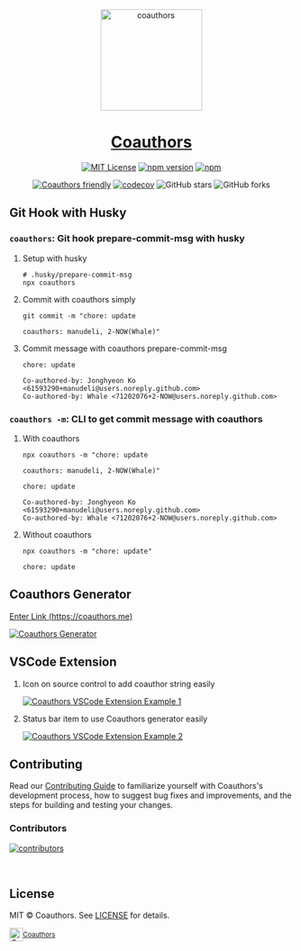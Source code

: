 <div align="center">
  <a href="https://coauthors.me" title="coauthors">
    <img src="https://raw.githubusercontent.com/coauthors/coauthors/main/assets/banner.png" alt="coauthors" height="180" />
    <h1 align="center">Coauthors</h1>
  </a>
</div>

<div align="center">




[![MIT License](https://img.shields.io/badge/license-MIT-blue.svg?style=for-the-badge&color=000&labelColor=000)](https://github.com/coauthors/coauthors/blob/main/LICENSE) [![npm version](https://img.shields.io/npm/v/@coauthors/core?color=000&labelColor=000&logo=npm&label=&style=for-the-badge)](https://www.npmjs.com/package/@coauthors/core) [![npm](https://img.shields.io/npm/dm/@coauthors/core?color=000&labelColor=000&style=for-the-badge)](https://www.npmjs.com/package/@coauthors/core)

[![Coauthors friendly](https://img.shields.io/badge/Coauthors-friendly-blue.svg)](http://coauthors.me) [![codecov](https://codecov.io/gh/coauthors/coauthors/branch/main/graph/badge.svg?token=H4VQ71NJ16)](https://codecov.io/gh/coauthors/coauthors) ![GitHub stars](https://img.shields.io/github/stars/coauthors/coauthors?style=social) ![GitHub forks](https://img.shields.io/github/forks/coauthors/coauthors?style=social)

</div>

## Git Hook with Husky

### `coauthors`: Git hook prepare-commit-msg with husky

1. Setup with husky

   ```shell
   # .husky/prepare-commit-msg
   npx coauthors
   ```

2. Commit with coauthors simply

   ```shell
   git commit -m "chore: update

   coauthors: manudeli, 2-NOW(Whale)"
   ```

3. Commit message with coauthors prepare-commit-msg

   ```text
   chore: update

   Co-authored-by: Jonghyeon Ko <61593290+manudeli@users.noreply.github.com>
   Co-authored-by: Whale <71202076+2-NOW@users.noreply.github.com>
   ```

### `coauthors -m`: CLI to get commit message with coauthors

1. With coauthors

   ```shell
   npx coauthors -m "chore: update

   coauthors: manudeli, 2-NOW(Whale)"
   ```

   ```text
   chore: update

   Co-authored-by: Jonghyeon Ko <61593290+manudeli@users.noreply.github.com>
   Co-authored-by: Whale <71202076+2-NOW@users.noreply.github.com>
   ```

2. Without coauthors

   ```shell
   npx coauthors -m "chore: update"
   ```

   ```text
   chore: update
   ```

## Coauthors Generator

[Enter Link (https://coauthors.me)](https://coauthors.me/generator)

[![Coauthors Generator](https://raw.githubusercontent.com/coauthors/coauthors/main/docs/coauthors.me/public/img/generator-example.gif)](https://coauthors.me/generator)

## VSCode Extension

1. Icon on source control to add coauthor string easily

   [![Coauthors VSCode Extension Example 1](https://raw.githubusercontent.com/coauthors/coauthors/main/assets/example-vscode-extension-1.png)](https://coauthors.me)

2. Status bar item to use Coauthors generator easily

   [![Coauthors VSCode Extension Example 2](https://raw.githubusercontent.com/coauthors/coauthors/main/assets/example-vscode-extension-2.png)](https://coauthors.me)

## Contributing

Read our [Contributing Guide](./CONTRIBUTING.md) to familiarize yourself with Coauthors's development process, how to suggest bug fixes and improvements, and the steps for building and testing your changes.

### Contributors

[![contributors](https://contrib.rocks/image?repo=coauthors/coauthors)](https://github.com/coauthors/coauthors/graphs/contributors)

<br/>

## License

MIT © Coauthors. See [LICENSE](./LICENSE) for details.

<div align="center">
  <a title="Coauthors" href="https://github.com/coauthors">
    <div style='display:flex; align-items:center;'>
      <img alt="Coauthors" src="https://github.com/coauthors/coauthors/blob/main/assets/logo.png?raw=true" width="24">
      <sup>Coauthors</sup>
    </div>
  </a>
</div>

